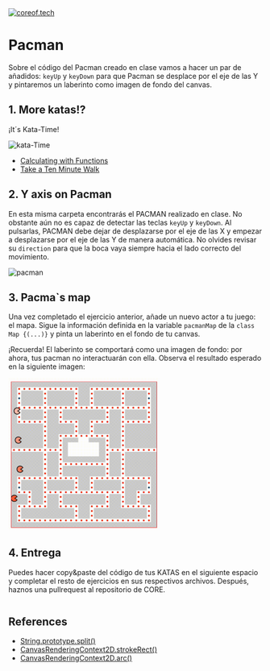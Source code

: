 <a href="https://www.coreof.tech/" target="_blank">
  <img src="https://api.brandy.run/core/logo" width="100" title="coreof.tech" alt="coreof.tech">
</a>

# Pacman

Sobre el código del Pacman creado en clase vamos a hacer un par de añadidos: `keyUp` y `keyDown` para que Pacman se desplace por el eje de las Y y pintaremos un laberinto como imagen de fondo del canvas.

## 1. More katas!?

¡It´s Kata-Time!

![kata-Time](https://media2.giphy.com/media/qhy3CzuyVQC2WlCOYd/200.webp?cid=ecf05e47vozz5m63jszco8svorgfrms4uhw0doa24to4yzi7&rid=200.webp&ct=g)

- [Calculating with Functions](https://www.codewars.com/kata/525f3eda17c7cd9f9e000b39/train/javascript)
- [Take a Ten Minute Walk](https://www.codewars.com/kata/54da539698b8a2ad76000228)

## 2. Y axis on Pacman

En esta misma carpeta encontrarás el PACMAN realizado en clase. No obstante aún no es capaz de detectar las teclas `keyUp` y `keyDown`. Al pulsarlas, PACMAN debe dejar de desplazarse por el eje de las X y empezar a desplazarse por el eje de las Y de manera automática. No olvides revisar su `direction` para que la boca vaya siempre hacia el lado correcto del movimiento.

![pacman](https://media4.giphy.com/media/d9QiBcfzg64Io/200w.webp?cid=ecf05e47gog73fhphjofh6n2o114x42xh5opse59cbykfxde&rid=200w.webp&ct=g)

## 3. Pacma`s map

Una vez completado el ejercicio anterior, añade un nuevo actor a tu juego: el mapa. Sigue la información definida en la variable `pacmanMap` de la `class Map {(...)}` y pinta un laberinto en el fondo de tu canvas.

¡Recuerda! El laberinto se comportará como una imagen de fondo: por ahora, tus pacman no interactuarán con ella. Observa el resultado esperado en la siguiente imagen:

<img src="./img/map.gif" alt="map" width="300"/>

## 4. Entrega

Puedes hacer copy&paste del código de tus KATAS en el siguiente espacio y completar el resto de ejercicios en sus respectivos archivos. Después, haznos una pullrequest al repositorio de CORE.
```js

```

## References

- [String.prototype.split()](https://developer.mozilla.org/es/docs/Web/JavaScript/Reference/Global_Objects/String/split)
- [CanvasRenderingContext2D.strokeRect()](https://developer.mozilla.org/en-US/docs/Web/API/CanvasRenderingContext2D/strokeRect)
- [CanvasRenderingContext2D.arc()](https://developer.mozilla.org/es/docs/Web/API/CanvasRenderingContext2D/arc)

